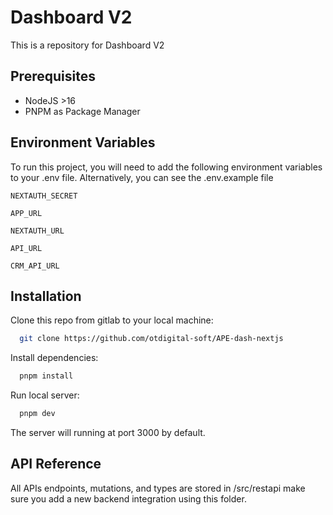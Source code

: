 # Dashboard V2

This is a repository for Dashboard V2 

## Prerequisites

- NodeJS >16
- PNPM as Package Manager

## Environment Variables

To run this project, you will need to add the following environment variables to your .env file. Alternatively, you can see the .env.example file

`NEXTAUTH_SECRET`

`APP_URL`

`NEXTAUTH_URL`

`API_URL`

`CRM_API_URL`

## Installation

Clone this repo from gitlab to your local machine:

```bash
  git clone https://github.com/otdigital-soft/APE-dash-nextjs
```

Install dependencies:

```bash
  pnpm install
```

Run local server:

```bash
  pnpm dev
```

The server will running at port 3000 by default.



## API Reference

All APIs endpoints, mutations, and types are stored in /src/restapi make sure you add a new backend integration using this folder.

